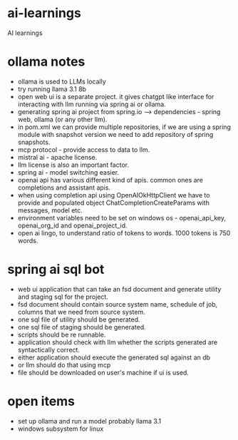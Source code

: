 # ai-learnings
AI learnings

# ollama notes
* ollama is used to LLMs locally
* try running llama 3.1 8b
* open web ui is a separate project. it gives chatgpt like interface for interacting with llm running via spring ai or ollama.
* generating spring ai project from spring.io --> dependencies - spring web, ollama (or any other llm).
* in pom.xml we can provide multiple repositories, if we are using a spring module with snapshot version we need to add repository of spring snapshots.
* mcp protocol - provide access to data to llm.
* mistral ai - apache license.
* llm license is also an important factor.
* spring ai - model switching easier.
* openai api has various different kind of apis. common ones are completions and assistant apis. 
* when using completion api using OpenAIOkHttpClient we have to provide and populated object ChatCompletionCreateParams with messages, model etc.
* environment variables need to be set on windows os - openai_api_key, openai_org_id and openai_project_id.
* open ai lingo, to understand ratio of tokens to words. 1000 tokens is 750 words.

# spring ai sql bot
* web ui application that can take an fsd document and generate utility and staging sql for the project. 
* fsd document should contain source system name, schedule of job, columns that we need from source system. 
* one sql file of utility should be generated.
* one sql file of staging should be generated.
* scripts should be re runnable.
* application should check with llm whether the scripts generated are syntactically correct.
* either application should execute the generated sql against an db
* or llm should do that using mcp
* file should be downloaded on user's machine if ui is used.

# open items
* set up ollama and run a model probably llama 3.1
* windows subsystem for linux 
